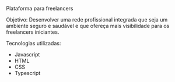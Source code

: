 Plataforma para freelancers

Objetivo:
Desenvolver uma rede profissional integrada que seja um ambiente seguro e saudável e que ofereça mais visibilidade para os freelancers iniciantes.

Tecnologias utilizadas: 
- Javascript
- HTML
- CSS
- Typescript

  
